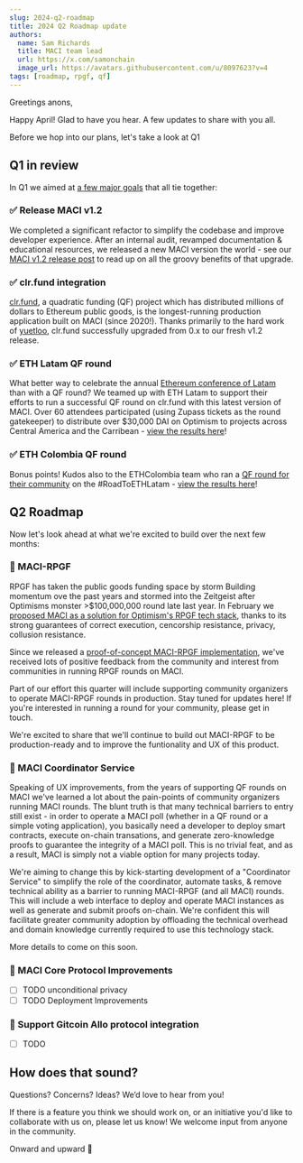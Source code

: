 ```yaml
---
slug: 2024-q2-roadmap
title: 2024 Q2 Roadmap update
authors:
  name: Sam Richards
  title: MACI team lead
  url: https://x.com/samonchain
  image_url: https://avatars.githubusercontent.com/u/8097623?v=4
tags: [roadmap, rpgf, qf]
---
```


Greetings anons,

Happy April! Glad to have you hear. A few updates to share with you all.

Before we hop into our plans, let's take a look at Q1

## Q1 in review

In Q1 we aimed at [a few major goals](https://github.com/privacy-scaling-explorations/maci/discussions/859#discussioncomment-7849385) that all tie together:

### ✅ Release MACI v1.2

We completed a significant refactor to simplify the codebase and improve developer experience. After an internal audit, revamped documentation & educational resources, we released a new MACI version the world - see our [MACI v1.2 release post](/blog/maci-v1-2-0-release) to read up on all the groovy benefits of that upgrade.

### ✅ clr.fund integration

[clr.fund](https://clr.fund/#/), a quadratic funding (QF) project which has distributed millions of dollars to Ethereum public goods, is the longest-running production application built on MACI (since 2020!). Thanks primarily to the hard work of [yuetloo](https://github.com/yuetloo), clr.fund successfully upgraded from 0.x to our fresh v1.2 release.

### ✅ ETH Latam QF round

What better way to celebrate the annual [Ethereum conference of Latam](https://ethlatam.org/) than with a QF round? We teamed up with ETH Latam to support their efforts to run a successful QF round on clr.fund with this latest version of MACI. Over 60 attendees participated (using Zupass tickets as the round gatekeeper) to distribute over $30,000 DAI on Optimism to projects across Central America and the Carribean - [view the results here](https://qf.ethlatam.org/#/leaderboards/0x86F33909474c0dEf2Cb7F93d2eE0B8aF26112BF6/networks/optimism)!

### ✅ ETH Colombia QF round

Bonus points! Kudos also to the ETHColombia team who ran a [QF round for their community](https://www.ethcolombia.org/quadratic-funding-ethco-2024-q1) on the #RoadToETHLatam - [view the results here](https://qf.ethcolombia.org/#/leaderboards/0xa73Ec044b47186646D84D614b8a194dA3bE00260/networks/optimism)!

## Q2 Roadmap

Now let's look ahead at what we're excited to build over the next few months:

### 🎯 MACI-RPGF

RPGF has taken the public goods funding space by storm
Building momentum ove the past years and stormed into the Zeitgeist after Optimisms monster >$100,000,000 round late last year.
In February we [proposed MACI as a solution for Optimism's RPGF tech stack](https://gov.optimism.io/t/building-a-private-on-chain-implementation-for-retropgf/7733), thanks to its strong guarantees of correct execution, cencorship resistance, privacy, collusion resistance.

Since we released a [proof-of-concept MACI-RPGF implementation](https://github.com/privacy-scaling-explorations/maci-rpgf/), we've received lots of positive feedback from the community and interest from communities in running RPGF rounds on MACI.

Part of our effort this quarter will include supporting community organizers to operate MACI-RPGF rounds in production. Stay tuned for updates here! If you're interested in running a round for your community, please get in touch.

We're excited to share that we'll continue to build out MACI-RPGF to be production-ready and to improve the funtionality and UX of this product.

### 🎯 MACI Coordinator Service

Speaking of UX improvements, from the years of supporting QF rounds on MACI we've learned a lot about the pain-points of community organizers running MACI rounds. The blunt truth is that many technical barriers to entry still exist - in order to operate a MACI poll (whether in a QF round or a simple voting application), you basically need a developer to deploy smart contracts, execute on-chain transations, and generate zero-knowledge proofs to guarantee the integrity of a MACI poll. This is no trivial feat, and as a result, MACI is simply not a viable option for many projects today.

We're aiming to change this by kick-starting development of a "Coordinator Service" to simplify the role of the coordinator, automate tasks, & remove technical ability as a barrier to running MACI-RPGF (and all MACI) rounds. This will include a web interface to deploy and operate MACI instances as well as generate and submit proofs on-chain. We're confident this will facilitate greater community adoption by offloading the technical overhead and domain knowledge currently required to use this technology stack.

More details to come on this soon.

### 🎯 MACI Core Protocol Improvements

- [ ] TODO unconditional privacy
- [ ] TODO Deployment Improvements

### 🎯 Support Gitcoin Allo protocol integration

- [ ] TODO

## How does that sound?

Questions? Concerns? Ideas? We’d love to hear from you!

If there is a feature you think we should work on, or an initiative you'd like to collaborate with us on, please let us know! We welcome input from anyone in the community.

Onward and upward 🚀
